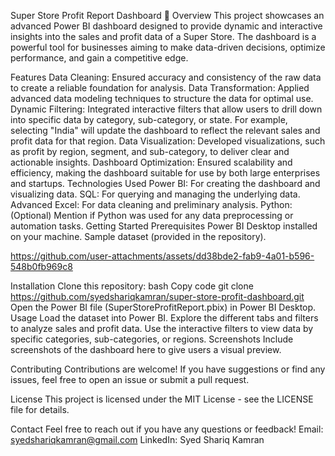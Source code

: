 Super Store Profit Report Dashboard 🚀
Overview
This project showcases an advanced Power BI dashboard designed to provide dynamic and interactive insights into the sales and profit data of a Super Store. The dashboard is a powerful tool for businesses aiming to make data-driven decisions, optimize performance, and gain a competitive edge.

Features
Data Cleaning: Ensured accuracy and consistency of the raw data to create a reliable foundation for analysis.
Data Transformation: Applied advanced data modeling techniques to structure the data for optimal use.
Dynamic Filtering: Integrated interactive filters that allow users to drill down into specific data by category, sub-category, or state. For example, selecting "India" will update the dashboard to reflect the relevant sales and profit data for that region.
Data Visualization: Developed visualizations, such as profit by region, segment, and sub-category, to deliver clear and actionable insights.
Dashboard Optimization: Ensured scalability and efficiency, making the dashboard suitable for use by both large enterprises and startups.
Technologies Used
Power BI: For creating the dashboard and visualizing data.
SQL: For querying and managing the underlying data.
Advanced Excel: For data cleaning and preliminary analysis.
Python: (Optional) Mention if Python was used for any data preprocessing or automation tasks.
Getting Started
Prerequisites
Power BI Desktop installed on your machine.
Sample dataset (provided in the repository).

https://github.com/user-attachments/assets/dd38bde2-fab9-4a01-b596-548b0fb969c8


Installation
Clone this repository:
bash
Copy code
git clone https://github.com/syedshariqkamran/super-store-profit-dashboard.git
Open the Power BI file (SuperStoreProfitReport.pbix) in Power BI Desktop.
Usage
Load the dataset into Power BI.
Explore the different tabs and filters to analyze sales and profit data.
Use the interactive filters to view data by specific categories, sub-categories, or regions.
Screenshots
Include screenshots of the dashboard here to give users a visual preview.

Contributing
Contributions are welcome! If you have suggestions or find any issues, feel free to open an issue or submit a pull request.

License
This project is licensed under the MIT License - see the LICENSE file for details.

Contact
Feel free to reach out if you have any questions or feedback!
Email: syedshariqkamran@gmail.com
LinkedIn: Syed Shariq Kamran

